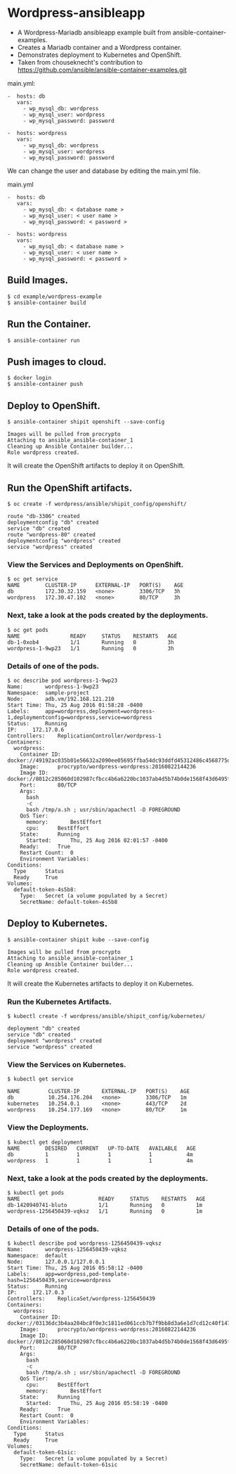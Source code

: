 # Wordpress-ansibleapp

- A Wordpress-Mariadb ansibleapp example built from ansible-container-examples.
- Creates a Mariadb container and a Wordpress container.
- Demonstrates deployment to Kubernetes and OpenShift.
- Taken from chouseknecht's contribution to https://github.com/ansible/ansible-container-examples.git

main.yml:

```
-  hosts: db
   vars:
     - wp_mysql_db: wordpress
     - wp_mysql_user: wordpress
     - wp_mysql_password: password
```
```
-  hosts: wordpress
   vars:
     - wp_mysql_db: wordpress
     - wp_mysql_user: wordpress
     - wp_mysql_password: password

```
We can change the user and database by editing the main.yml file.

main.yml
```
-  hosts: db
   vars:
     - wp_mysql_db: < database name >
     - wp_mysql_user: < user name >
     - wp_mysql_password: < password >
```

```
-  hosts: wordpress
   vars:
     - wp_mysql_db: < database name >
     - wp_mysql_user: < user name >
     - wp_mysql_password: < password >
```

Build Images.
-----------------
```
$ cd example/wordpress-example
$ ansible-container build
```

## Run the Container.

```
$ ansible-container run

```

## Push images to cloud.

```
$ docker login
$ ansible-container push

```

## Deploy to OpenShift.

```
$ ansible-container shipit openshift --save-config

Images will be pulled from procrypto
Attaching to ansible_ansible-container_1
Cleaning up Ansible Container builder...
Role wordpress created.

```
It will create the OpenShift artifacts to deploy it on OpenShift.


## Run the OpenShift artifacts.

```
$ oc create -f wordpress/ansible/shipit_config/openshift/

route "db-3306" created
deploymentconfig "db" created
service "db" created
route "wordpress-80" created
deploymentconfig "wordpress" created
service "wordpress" created

```

### View the Services and Deployments on OpenShift.

```
$ oc get service
NAME        CLUSTER-IP      EXTERNAL-IP   PORT(S)    AGE
db          172.30.32.159   <none>        3306/TCP   3h
wordpress   172.30.47.102   <none>        80/TCP     3h

```

### Next, take a look at the pods created by the deployments.

```
$ oc get pods
NAME                READY     STATUS    RESTARTS   AGE
db-1-0xob4          1/1       Running   0          3h
wordpress-1-9wp23   1/1       Running   0          3h

```

### Details of one of the pods.

```
$ oc describe pod wordpress-1-9wp23 
Name:		wordpress-1-9wp23
Namespace:	sample-project
Node:		adb.vm/192.168.121.210
Start Time:	Thu, 25 Aug 2016 01:58:28 -0400
Labels:		app=wordpress,deployment=wordpress-1,deploymentconfig=wordpress,service=wordpress
Status:		Running
IP:		172.17.0.6
Controllers:	ReplicationController/wordpress-1
Containers:
  wordpress:
    Container ID:	docker://49192ac035b01e56632a2090ee05695ffba54dc93ddfd45312486c4568775d56
    Image:		procrypto/wordpress-wordpress:20160822144236
    Image ID:		docker://8012c285060d102987cfbcc4b6a6220bc1037ab4d5b74b0de1568f43d6495f32
    Port:		80/TCP
    Args:
      bash
      -c
      bash /tmp/a.sh ; usr/sbin/apachectl -D FOREGROUND
    QoS Tier:
      memory:		BestEffort
      cpu:		BestEffort
    State:		Running
      Started:		Thu, 25 Aug 2016 02:01:57 -0400
    Ready:		True
    Restart Count:	0
    Environment Variables:
Conditions:
  Type		Status
  Ready 	True 
Volumes:
  default-token-4s5b8:
    Type:	Secret (a volume populated by a Secret)
    SecretName:	default-token-4s5b8
```




## Deploy to Kubernetes.

```
$ ansible-container shipit kube --save-config

Images will be pulled from procrypto
Attaching to ansible_ansible-container_1
Cleaning up Ansible Container builder...
Role wordpress created.

```
It will create the Kubernetes artifacts to deploy it on Kubernetes.


### Run the Kubernetes Artifacts.
```
$ kubectl create -f wordpress/ansible/shipit_config/kubernetes/

deployment "db" created
service "db" created
deployment "wordpress" created
service "wordpress" created

```

### View the Services on Kubernetes.

```
$ kubectl get service

NAME         CLUSTER-IP       EXTERNAL-IP   PORT(S)    AGE
db           10.254.176.204   <none>        3306/TCP   1m
kubernetes   10.254.0.1       <none>        443/TCP    2d
wordpress    10.254.177.169   <none>        80/TCP     1m

```

### View the Deployments.

```
$ kubectl get deployment 
NAME        DESIRED   CURRENT   UP-TO-DATE   AVAILABLE   AGE
db          1         1         1            1           4m
wordpress   1         1         1            1           4m
```

### Next, take a look at the pods created by the deployments.

```
$ kubectl get pods
NAME                         READY     STATUS    RESTARTS   AGE
db-1420940741-bluto          1/1       Running   0          1m
wordpress-1256450439-vqksz   1/1       Running   0          1m

```

### Details of one of the pods.

```
$ kubectl describe pod wordpress-1256450439-vqksz 
Name:		wordpress-1256450439-vqksz
Namespace:	default
Node:		127.0.0.1/127.0.0.1
Start Time:	Thu, 25 Aug 2016 05:58:12 -0400
Labels:		app=wordpress,pod-template-hash=1256450439,service=wordpress
Status:		Running
IP:		172.17.0.3
Controllers:	ReplicaSet/wordpress-1256450439
Containers:
  wordpress:
    Container ID:	docker://03136dc3b4aa204bc8f0e3c1811ed061ccb7b7f9bb8d3a6e1d7cd12c40f14767
    Image:		procrypto/wordpress-wordpress:20160822144236
    Image ID:		docker://8012c285060d102987cfbcc4b6a6220bc1037ab4d5b74b0de1568f43d6495f32
    Port:		80/TCP
    Args:
      bash
      -c
      bash /tmp/a.sh ; usr/sbin/apachectl -D FOREGROUND
    QoS Tier:
      cpu:		BestEffort
      memory:		BestEffort
    State:		Running
      Started:		Thu, 25 Aug 2016 05:58:19 -0400
    Ready:		True
    Restart Count:	0
    Environment Variables:
Conditions:
  Type		Status
  Ready 	True 
Volumes:
  default-token-61sic:
    Type:	Secret (a volume populated by a Secret)
    SecretName:	default-token-61sic
```
